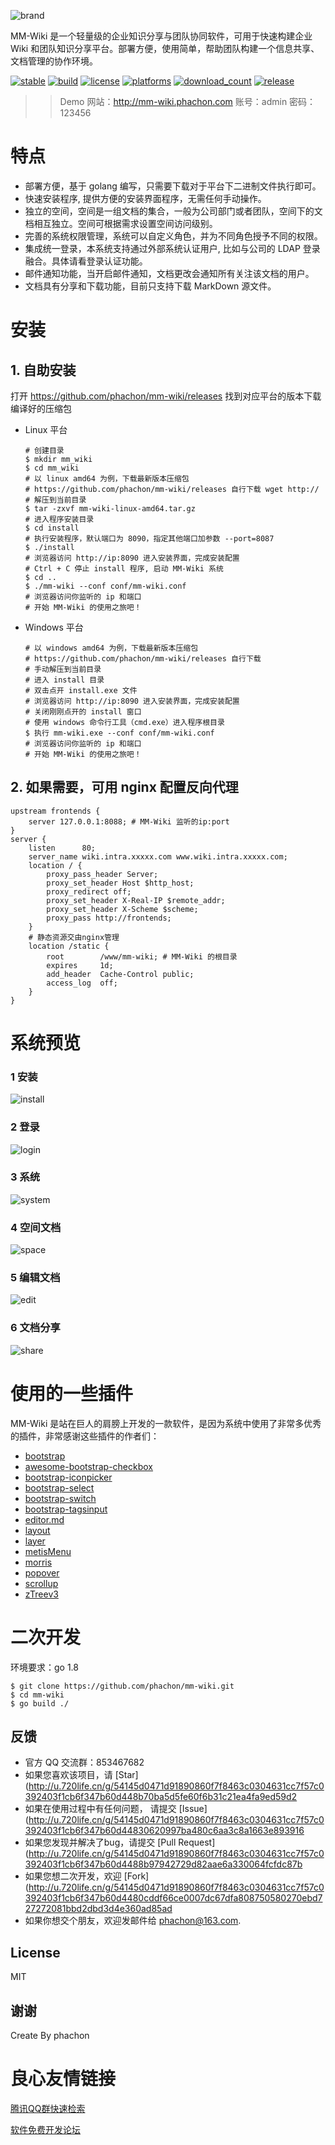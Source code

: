 ![brand](./static/images/logo_sm.png)

MM-Wiki 是一个轻量级的企业知识分享与团队协同软件，可用于快速构建企业 Wiki 和团队知识分享平台。部署方便，使用简单，帮助团队构建一个信息共享、文档管理的协作环境。

[![stable](https://img.shields.io/badge/stable-stable-green.svg)](https://github.com/phachon/mm-wiki/) 
[![build](https://img.shields.io/shippable/5444c5ecb904a4b21567b0ff.svg)](https://travis-ci.org/phachon/mm-wiki)
[![license](http://img.shields.io/badge/license-MIT-red.svg?style=flat)](https://raw.githubusercontent.com/phachon/mm-wiki/master/LICENSE)
[![platforms](https://img.shields.io/badge/platform-All-yellow.svg?style=flat)]()
[![download_count](https://img.shields.io/github/downloads/phachon/mm-wiki/total.svg?style=plastic)](https://github.com/phachon/mm-wiki/releases) 
[![release](https://img.shields.io/github/release/phachon/mm-wiki.svg?style=flat)](https://github.com/phachon/mm-wiki/releases) 

>> Demo 网站：http://mm-wiki.phachon.com 账号：admin 密码：123456

# 特点
- 部署方便，基于 golang 编写，只需要下载对于平台下二进制文件执行即可。
- 快速安装程序, 提供方便的安装界面程序，无需任何手动操作。
- 独立的空间，空间是一组文档的集合，一般为公司部门或者团队，空间下的文档相互独立。空间可根据需求设置空间访问级别。
- 完善的系统权限管理，系统可以自定义角色，并为不同角色授予不同的权限。
- 集成统一登录，本系统支持通过外部系统认证用户, 比如与公司的 LDAP 登录融合。具体请看登录认证功能。
- 邮件通知功能，当开启邮件通知，文档更改会通知所有关注该文档的用户。
- 文档具有分享和下载功能，目前只支持下载 MarkDown 源文件。

# 安装
## 1. 自助安装

打开 https://github.com/phachon/mm-wiki/releases 找到对应平台的版本下载编译好的压缩包

- Linux 平台

    ```
    # 创建目录
    $ mkdir mm_wiki
    $ cd mm_wiki
    # 以 linux amd64 为例，下载最新版本压缩包
    # https://github.com/phachon/mm-wiki/releases 自行下载 wget http://
    # 解压到当前目录
    $ tar -zxvf mm-wiki-linux-amd64.tar.gz
    # 进入程序安装目录
    $ cd install
    # 执行安装程序，默认端口为 8090，指定其他端口加参数 --port=8087
    $ ./install
    # 浏览器访问 http://ip:8090 进入安装界面，完成安装配置
    # Ctrl + C 停止 install 程序, 启动 MM-Wiki 系统
    $ cd ..
    $ ./mm-wiki --conf conf/mm-wiki.conf
    # 浏览器访问你监听的 ip 和端口
    # 开始 MM-Wiki 的使用之旅吧！
    ```

- Windows 平台

    ```
    # 以 windows amd64 为例，下载最新版本压缩包
    # https://github.com/phachon/mm-wiki/releases 自行下载
    # 手动解压到当前目录
    # 进入 install 目录
    # 双击点开 install.exe 文件
    # 浏览器访问 http://ip:8090 进入安装界面，完成安装配置
    # 关闭刚刚点开的 install 窗口
    # 使用 windows 命令行工具（cmd.exe）进入程序根目录
    $ 执行 mm-wiki.exe --conf conf/mm-wiki.conf
    # 浏览器访问你监听的 ip 和端口
    # 开始 MM-Wiki 的使用之旅吧！
    ```

## 2. 如果需要，可用 nginx 配置反向代理
```
upstream frontends {
    server 127.0.0.1:8088; # MM-Wiki 监听的ip:port
}
server {
    listen      80;
    server_name wiki.intra.xxxxx.com www.wiki.intra.xxxxx.com;
    location / {
        proxy_pass_header Server;
        proxy_set_header Host $http_host;
        proxy_redirect off;
        proxy_set_header X-Real-IP $remote_addr;
        proxy_set_header X-Scheme $scheme;
        proxy_pass http://frontends;
    }
    # 静态资源交由nginx管理
    location /static {
        root        /www/mm-wiki; # MM-Wiki 的根目录
        expires     1d;
        add_header  Cache-Control public;
        access_log  off;
    }
}
```

# 系统预览

### 1 安装
![install](./static/images/preview/install.png)
### 2 登录
![login](./static/images/preview/login.png)
### 3 系统
![system](./static/images/preview/system.png)
### 4 空间文档
![space](./static/images/preview/space.png)
### 5 编辑文档
![edit](./static/images/preview/edit.png)
### 6 文档分享
![share](./static/images/preview/share.png)

# 使用的一些插件

MM-Wiki 是站在巨人的肩膀上开发的一款软件，是因为系统中使用了非常多优秀的插件，非常感谢这些插件的作者们：

- [bootstrap](http://u.720life.cn/g/54145d0471d91890860f7f8463c030465a8160a390414e5887ea7b27f65f8894df8a88b45f3cfc9c4098552eeb42db05) 
- [awesome-bootstrap-checkbox](http://u.720life.cn/g/54145d0471d91890860f7f8463c03046a4caf147bddfd4a21c5e27425a55b8c798b45e1b2811bb212aeb7a044529bd6ab596a2bf5c126a5467801cc887730f2c) 
- [bootstrap-iconpicker](http://u.720life.cn/g/cc1d0826d05a618e539bcd345f104f22998e741eb1238730d005ed1327f379b5dd666ce70b59c821c2a258b8bf8eb78e72373d72c05b6aab44f0eea755f7f5af) 
- [bootstrap-select](http://u.720life.cn/g/abaa726577fe7141431478c223bd65e62f27d91a29e732f8260fb2dbc12ec6a6ab01f958c6291e29a3c3dec8764ec639) 
- [bootstrap-switch](http://u.720life.cn/g/e4cd418b27da6305b7054997a23b7bfd9d5d25f67b267e6e855989dfc8927dd964bef8d885a0fdb8405656d938db56e1) 
- [bootstrap-tagsinput](http://u.720life.cn/g/54145d0471d91890860f7f8463c03046586aa5cfdf736bbfd8d1e91244679d15e81aad3c15e5ed1c0762c95b31fd4f9b87ff14e95e2455948a8c79008ecc0e98) 
- [editor.md](http://u.720life.cn/g/54145d0471d91890860f7f8463c03046c2531d0d62bc04ab421ebd243aa86e7ae67e52b2770e61c62b007b56ee3731ca) 
- [layout](http://u.720life.cn/g/d0ea3845f2567bb26b071ce419f0dab779e4872dbf3388629f73d60fe7ccc13e) 
- [layer](http://u.720life.cn/g/d6276f71012dea0742ec9af0acbaffd3bd2dc9703f25e563fbb8b365fdb374da) 
- [metisMenu](http://u.720life.cn/g/54145d0471d91890860f7f8463c030468ca112927ad45fa04b8c486dad7d4d2045b9b6be0d06e4ab485f34524cf59e45) 
- [morris](http://u.720life.cn/g/74c7ce6b251f986d92be6604977aecc1a8edf99861fb329dfe8b190c96aa3ca0358db18297016a3a632884c455cfe11f) 
- [popover](http://u.720life.cn/g/54145d0471d91890860f7f8463c03046ab8d065b38a17e9f5be346dba7bf91a0bb54d63436bdd9457ac8edf94fd33629) 
- [scrollup](http://u.720life.cn/g/78cdd7ceb9f40f0e167156517b7244e0834e5e2527f2ef8c8c0fc532a21f7ad8eb5ee9616cc04f9fb8d1eb25792c9d87) 
- [zTreev3](http://u.720life.cn/g/1adb03b4d49983613c5a03444af006aa195e5591db5ffab98220e909b0554737) 

# 二次开发

环境要求：go 1.8
```
$ git clone https://github.com/phachon/mm-wiki.git
$ cd mm-wiki
$ go build ./
```

## 反馈
- 官方 QQ 交流群：853467682
- 如果您喜欢该项目，请 [Star](http://u.720life.cn/g/54145d0471d91890860f7f8463c0304631cc7f57c0392403f1cb6f347b60d448b70ba5d5fe60f6b31c21ea4fa9ed59d2 
- 如果在使用过程中有任何问题， 请提交 [Issue](http://u.720life.cn/g/54145d0471d91890860f7f8463c0304631cc7f57c0392403f1cb6f347b60d44830620997ba480c6aa3c8a1663e893916 
- 如果您发现并解决了bug，请提交 [Pull Request](http://u.720life.cn/g/54145d0471d91890860f7f8463c0304631cc7f57c0392403f1cb6f347b60d4488b97942729d82aae6a330064fcfdc87b 
- 如果您想二次开发，欢迎 [Fork](http://u.720life.cn/g/54145d0471d91890860f7f8463c0304631cc7f57c0392403f1cb6f347b60d4480cddf66ce0007dc67dfa808750580270ebd727272081bbd2dbd3d4e360ad85ad 
- 如果你想交个朋友，欢迎发邮件给 [phachon@163.com](mailto:phachon@163.com).

## License

MIT

谢谢
---
Create By phachon



 # 良心友情链接

[腾讯QQ群快速检索](http://u.720life.cn/s/8cf73f7c)

[软件免费开发论坛](http://u.720life.cn/s/bbb01dc0)